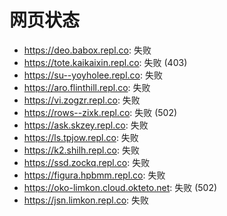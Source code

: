 # 网页状态
- https://deo.babox.repl.co: 失败
- https://tote.kaikaixin.repl.co: 失败 (403)
- https://su--yoyholee.repl.co: 失败
- https://aro.flinthill.repl.co: 失败
- https://vi.zogzr.repl.co: 失败
- https://rows--zixk.repl.co: 失败 (502)
- https://ask.skzey.repl.co: 失败
- https://ls.tpjow.repl.co: 失败
- https://k2.shilh.repl.co: 失败
- https://ssd.zockq.repl.co: 失败
- https://figura.hpbmm.repl.co: 失败
- https://oko-limkon.cloud.okteto.net: 失败 (502)
- https://jsn.limkon.repl.co: 失败
